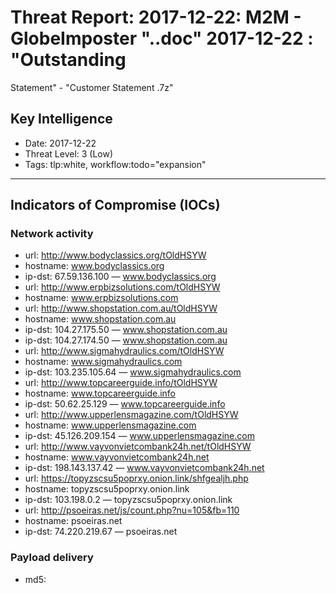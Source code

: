 # Threat Report: 2017-12-22: M2M -  GlobeImposter "..doc" 2017-12-22 : "Outstanding
 Statement" - "Customer Statement .7z"


## Key Intelligence
* Date: 2017-12-22
* Threat Level: 3 (Low)
* Tags: tlp:white, workflow:todo="expansion"

---

## Indicators of Compromise (IOCs)
### Network activity
* url: http://www.bodyclassics.org/tOldHSYW
* hostname: www.bodyclassics.org
* ip-dst: 67.59.136.100 — www.bodyclassics.org
* url: http://www.erpbizsolutions.com/tOldHSYW
* hostname: www.erpbizsolutions.com
* url: http://www.shopstation.com.au/tOldHSYW
* hostname: www.shopstation.com.au
* ip-dst: 104.27.175.50 — www.shopstation.com.au
* ip-dst: 104.27.174.50 — www.shopstation.com.au
* url: http://www.sigmahydraulics.com/tOldHSYW
* hostname: www.sigmahydraulics.com
* ip-dst: 103.235.105.64 — www.sigmahydraulics.com
* url: http://www.topcareerguide.info/tOldHSYW
* hostname: www.topcareerguide.info
* ip-dst: 50.62.25.129 — www.topcareerguide.info
* url: http://www.upperlensmagazine.com/tOldHSYW
* hostname: www.upperlensmagazine.com
* ip-dst: 45.126.209.154 — www.upperlensmagazine.com
* url: http://www.vayvonvietcombank24h.net/tOldHSYW
* hostname: www.vayvonvietcombank24h.net
* ip-dst: 198.143.137.42 — www.vayvonvietcombank24h.net
* url: https://topyzscsu5poprxy.onion.link/shfgealjh.php
* hostname: topyzscsu5poprxy.onion.link
* ip-dst: 103.198.0.2 — topyzscsu5poprxy.onion.link
* url: http://psoeiras.net/js/count.php?nu=105&fb=110
* hostname: psoeiras.net
* ip-dst: 74.220.219.67 — psoeiras.net

### Payload delivery
* md5: <md5>
